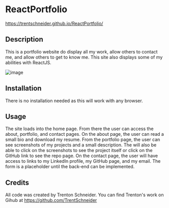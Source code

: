 # ReactPortfolio

https://trentschneider.github.io/ReactPortfolio/

## Description

This is a portfolio website do display all my work, allow others to contact me, and allow others to get to know me. This site also displays some of my abilities with ReactJS.

![image](https://user-images.githubusercontent.com/64096701/88007164-58854900-cadb-11ea-8e6a-8b0e5ea3619d.png)

## Installation

There is no installation needed as this will work with any browser.

## Usage

The site loads into the home page. From there the user can access the about, portfolio, and contact pages. On the about page, the user can read a small bio and download my resume. From the portfolio page, the user can see screenshots of my projects and a small description. The will also be able to click on the screenshots to see the project itself or click on the GitHub link to see the repo page. On the contact page, the user will have access to links to my LinkedIn profile, my GitHub page, and my email. The form is a placeholder until the back-end can be implemented.

## Credits

All code was created by Trenton Schneider. You can find Trenton's work on Gihub at https://github.com/TrentSchneider